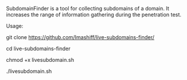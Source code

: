 SubdomainFinder is a tool for collecting subdomains of a domain. It increases the range of information gathering during the penetration test.

Usage:

git clone https://github.com/Imashiff/live-subdomains-finder/

cd live-subdomains-finder

chmod +x livesubdomain.sh

./livesubdomain.sh
